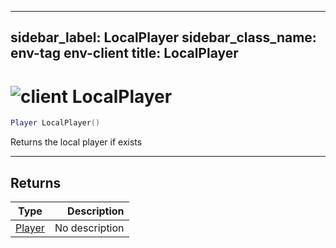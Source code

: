 ---
sidebar_label: LocalPlayer
sidebar_class_name: env-tag env-client
title: LocalPlayer
------

# <img src='/img/wiki/client.png' alt='client' data-tag='env-tag' /> LocalPlayer

```lua
Player LocalPlayer()
```

Returns the local player if exists<br/>

-----------------
## Returns

| Type   | Description |
| ------ | ----------: |
| [Player](../player/README.md) | No description |

